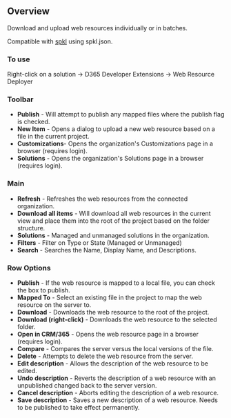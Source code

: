 ## Overview
Download and upload web resources individually or in batches.  

Compatible with [spkl](https://github.com/scottdurow/SparkleXrm/wiki/spkl) using spkl.json.

### To use
Right-click on a solution -> D365 Developer Extensions -> Web Resource Deployer

### Toolbar  
* **Publish** - Will attempt to publish any mapped files where the publish flag is checked. 
* **New Item** - Opens a dialog to upload a new web resource based on a file in the current project.
* **Customizations**- Opens the organization's Customizations page in a browser (requires login).
* **Solutions** - Opens the organization's Solutions page in a browser (requires login).

### Main
* **Refresh** - Refreshes the web resources from the connected organization.
* **Download all items** - Will download all web resources in the current view and place them into the root of the project based on the folder structure.
* **Solutions** - Managed and unmanaged solutions in the organization.
* **Filters** - Filter on Type or State (Managed or Unmanaged)
* **Search** - Searches the Name, Display Name, and Descriptions.

### Row Options
* **Publish** - If the web resource is mapped to a local file, you can check the box to publish.
* **Mapped To** - Select an existing file in the project to map the web resource on the server to.
* **Download** - Downloads the web resource to the root of the project.
* **Download (right-click)** - Downloads the web resource to the selected folder.
* **Open in CRM/365** - Opens the web resource page in a browser (requires login).
* **Compare** - Compares the server versus the local versions of the file.
* **Delete** - Attempts to delete the web resource from the server.
* **Edit description** - Allows the description of the web resource to be edited.
* **Undo description** - Reverts the description of a web resource with an unpublished changed back to the server version.
* **Cancel description** - Aborts editing the description of a web resource.
* **Save description** - Saves a new description of a web resource. Needs to be published to take effect permanently.